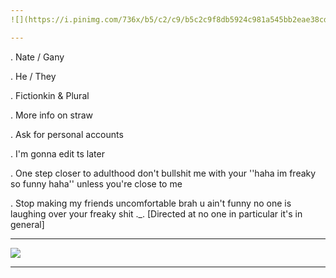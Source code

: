 ```yaml
---
![](https://i.pinimg.com/736x/b5/c2/c9/b5c2c9f8db5924c981a545bb2eae38cd.jpg)

---
```


. Nate / Gany

. He / They

. Fictionkin & Plural

. More info on straw

. Ask for personal accounts

. I'm gonna edit ts later

. One step closer to adulthood don't bullshit me with your ''haha im freaky so funny haha'' unless you're close to me
 
. Stop making my friends uncomfortable brah u ain't funny no one is laughing over your freaky shit ._.  [Directed at no one in particular it's in general]

---
![](https://i.pinimg.com/736x/33/25/07/332507c308baed6291f4fd9396e7037f.jpg)

---
